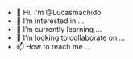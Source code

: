 - 👋 Hi, I’m @Lucasmachido
- 👀 I’m interested in ...
- 🌱 I’m currently learning ...
- 💞️ I’m looking to collaborate on ...
- 📫 How to reach me ...

<!---
Lucasmachido/Lucasmachido is a ✨ special ✨ repository because its `README.md` (this file) appears on your GitHub profile.
You can click the Preview link to take a look at your changes.
--->
